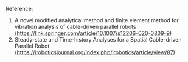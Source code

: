 Reference: 
1. A novel modified analytical method and finite element method for vibration analysis of cable-driven parallel robots
(https://link.springer.com/article/10.1007/s12206-020-0809-9)
2. Steady-state and Time-history Analyses for a Spatial Cable-driven Parallel Robot (https://iroboticsjournal.org/index.php/irobotics/article/view/87)
